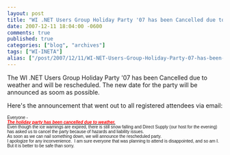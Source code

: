 ```yaml
---
layout: post
title: "WI .NET Users Group Holiday Party '07 has been Cancelled due to Weather..."
date: 2007-12-11 18:04:00 -0600
comments: true
published: true
categories: ["blog", "archives"]
tags: ["WI-INETA"]
alias: ["/post/2007/12/11/WI-NET-Users-Group-Holiday-Party-07-has-been-Cancelled-due-to-Weather", "/post/2007/12/11/wi-net-users-group-holiday-party-07-has-been-cancelled-due-to-weather"]
---
```

<!-- more -->
<p>The WI .NET Users Group Holiday Party '07 has been Cancelled due to weather and will be rescheduled. The new date for the party will be announced as soom as possible.</p>
<p>Here's the announcement that went out to all registered attendees via email:</p>
<div><span style="font-family: Arial; font-size: x-small;"><span>Everyone -</span></span></div>
<div><span style="font-family: Arial; font-size: x-small;"></span></div>
<div><span style="font-family: Arial; font-size: x-small;"><span><strong><em><span style="text-decoration: underline;"><span style="color: #ff0000;">The&nbsp;holiday party&nbsp;has been cancelled due to weather.</span></span></em></strong>&nbsp; </span></span></div>
<div><span style="font-family: Arial; font-size: x-small;"></span></div>
<div><span style="font-family: Arial; font-size: x-small;"><span>Even though the ice warnings are expired, there is still snow falling and Direct Supply (our host for the evening) has asked us to cancel the party because of hazards and liability issues.</span></span></div>
<div><span style="font-family: Arial; font-size: x-small;"></span></div>
<div><span style="font-family: Arial; font-size: x-small;"><span>As soon as we can nail something down, we will announce the rescheduled party.</span></span></div>
<div><span style="font-family: Arial; font-size: x-small;"></span></div>
<div><span style="font-family: Arial; font-size: x-small;"><span>I apologize for any inconvenience.&nbsp; I am sure everyone that was planning to attend is disappointed, and so am I.&nbsp; But it is better to be safe than sorry.</span></span></div>
